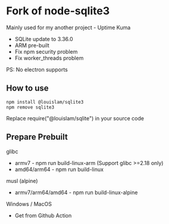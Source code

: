 # Fork of node-sqlite3

Mainly used for my another project - Uptime Kuma

- SQLite update to 3.36.0
- ARM pre-built
- Fix npm security problem
- Fix worker_threads problem

PS: No electron supports

## How to use

```
npm install @louislam/sqlite3
npm remove sqlite3
```

Replace require("@louislam/sqlite") in your source code




## Prepare Prebuilt

glibc
- armv7 - npm run build-linux-arm (Support glibc >=2.18 only)
- amd64/arm64 - npm run build-linux

musl (alpine)
- armv7/arm64/amd64 - npm run build-linux-alpine

Windows / MacOS
- Get from Github Action
